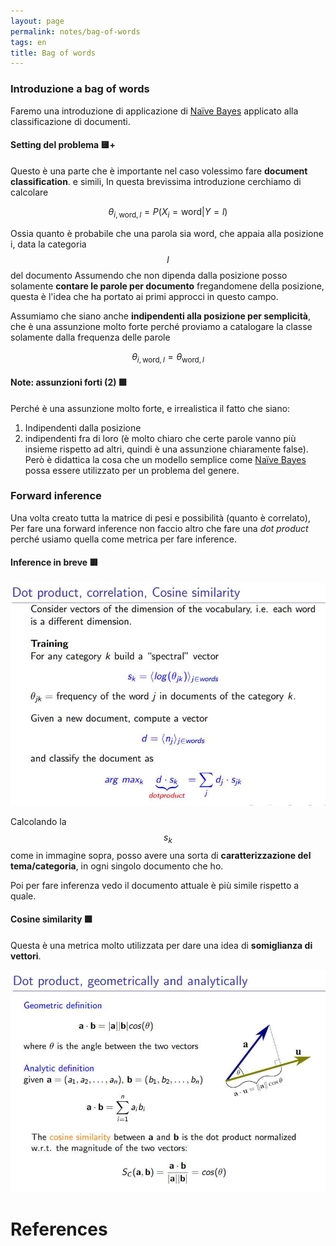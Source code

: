 ```yaml
---
layout: page
permalink: notes/bag-of-words
tags: en
title: Bag of words
---
```


### Introduzione a bag of words
Faremo una introduzione di applicazione di [Naïve Bayes](/notes/naïve-bayes) applicato alla classificazione di documenti.

#### Setting del problema 🟨+
Questo è una parte che è importante nel caso volessimo fare **document classification**. e simili,
In questa brevissima introduzione cerchiamo di calcolare

$$
\theta_{i, \text{word}, l} = P(X_{i} =  \text{word} | Y = l)
$$

Ossia quanto è probabile che una parola sia word, che appaia alla posizione i, data la categoria $$l$$  del documento
Assumendo che non dipenda dalla posizione posso solamente **contare le parole per documento** fregandomene della posizione, questa è l'idea che ha portato ai primi approcci in questo campo.

Assumiamo che siano anche **indipendenti alla posizione per semplicità**, che è una assunzione molto forte perché proviamo a catalogare la classe solamente dalla frequenza delle parole


$$
\theta_{i, \text{word}, l} = \theta_{\text{word}, l}
$$


#### Note: assunzioni forti (2) 🟩
Perché è una assunzione molto forte, e irrealistica il fatto che siano:
1. Indipendenti dalla posizione
2. indipendenti fra di loro (è molto chiaro che certe parole vanno più insieme rispetto ad altri, quindi è una assunzione chiaramente false).
Però è didattica la cosa che un modello semplice come [Naïve Bayes](/notes/naïve-bayes) possa essere utilizzato per un problema del genere.

### Forward inference
Una volta creato tutta la matrice di pesi e possibilità (quanto è correlato),
Per fare una forward inference non faccio altro che fare una *dot product* perché usiamo quella come metrica per fare inference.

#### Inference in breve 🟥
<img src="/images/notes/Bag of words-1696859313605.jpeg" alt="Bag of words-1696859313605">


Calcolando la $$s_{k}$$ come in immagine sopra, posso avere una sorta di **caratterizzazione del tema/categoria**, in ogni singolo documento che ho.

Poi per fare inferenza vedo il documento attuale è più simile rispetto a quale.

#### Cosine similarity 🟩
Questa è una metrica molto utilizzata per dare una idea di **somiglianza di vettori**.

<img src="/images/notes/Bag of words-1696859419879.jpeg" alt="Bag of words-1696859419879">



# References